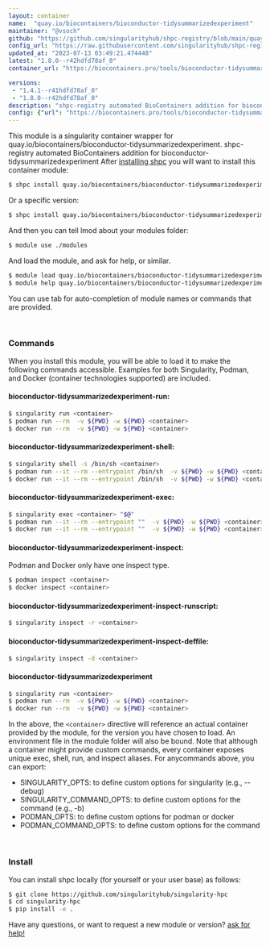 ```yaml
---
layout: container
name:  "quay.io/biocontainers/bioconductor-tidysummarizedexperiment"
maintainer: "@vsoch"
github: "https://github.com/singularityhub/shpc-registry/blob/main/quay.io/biocontainers/bioconductor-tidysummarizedexperiment/container.yaml"
config_url: "https://raw.githubusercontent.com/singularityhub/shpc-registry/main/quay.io/biocontainers/bioconductor-tidysummarizedexperiment/container.yaml"
updated_at: "2023-07-13 03:49:21.474448"
latest: "1.8.0--r42hdfd78af_0"
container_url: "https://biocontainers.pro/tools/bioconductor-tidysummarizedexperiment"

versions:
 - "1.4.1--r41hdfd78af_0"
 - "1.8.0--r42hdfd78af_0"
description: "shpc-registry automated BioContainers addition for bioconductor-tidysummarizedexperiment"
config: {"url": "https://biocontainers.pro/tools/bioconductor-tidysummarizedexperiment", "maintainer": "@vsoch", "description": "shpc-registry automated BioContainers addition for bioconductor-tidysummarizedexperiment", "latest": {"1.8.0--r42hdfd78af_0": "sha256:1b811d73b37805b2816f0b403d0f3cc0ec65fce4d97e38e5c879d8c0e20fef23"}, "tags": {"1.4.1--r41hdfd78af_0": "sha256:67920e7a3bbb6094fdc5b095acaf9353f527937125c241b7072466438ecee38d", "1.8.0--r42hdfd78af_0": "sha256:1b811d73b37805b2816f0b403d0f3cc0ec65fce4d97e38e5c879d8c0e20fef23"}, "docker": "quay.io/biocontainers/bioconductor-tidysummarizedexperiment"}
---
```


This module is a singularity container wrapper for quay.io/biocontainers/bioconductor-tidysummarizedexperiment.
shpc-registry automated BioContainers addition for bioconductor-tidysummarizedexperiment
After [installing shpc](#install) you will want to install this container module:


```bash
$ shpc install quay.io/biocontainers/bioconductor-tidysummarizedexperiment
```

Or a specific version:

```bash
$ shpc install quay.io/biocontainers/bioconductor-tidysummarizedexperiment:1.8.0--r42hdfd78af_0
```

And then you can tell lmod about your modules folder:

```bash
$ module use ./modules
```

And load the module, and ask for help, or similar.

```bash
$ module load quay.io/biocontainers/bioconductor-tidysummarizedexperiment/1.8.0--r42hdfd78af_0
$ module help quay.io/biocontainers/bioconductor-tidysummarizedexperiment/1.8.0--r42hdfd78af_0
```

You can use tab for auto-completion of module names or commands that are provided.

<br>

### Commands

When you install this module, you will be able to load it to make the following commands accessible.
Examples for both Singularity, Podman, and Docker (container technologies supported) are included.

#### bioconductor-tidysummarizedexperiment-run:

```bash
$ singularity run <container>
$ podman run --rm  -v ${PWD} -w ${PWD} <container>
$ docker run --rm  -v ${PWD} -w ${PWD} <container>
```

#### bioconductor-tidysummarizedexperiment-shell:

```bash
$ singularity shell -s /bin/sh <container>
$ podman run --it --rm --entrypoint /bin/sh  -v ${PWD} -w ${PWD} <container>
$ docker run --it --rm --entrypoint /bin/sh  -v ${PWD} -w ${PWD} <container>
```

#### bioconductor-tidysummarizedexperiment-exec:

```bash
$ singularity exec <container> "$@"
$ podman run --it --rm --entrypoint ""  -v ${PWD} -w ${PWD} <container> "$@"
$ docker run --it --rm --entrypoint ""  -v ${PWD} -w ${PWD} <container> "$@"
```

#### bioconductor-tidysummarizedexperiment-inspect:

Podman and Docker only have one inspect type.

```bash
$ podman inspect <container>
$ docker inspect <container>
```

#### bioconductor-tidysummarizedexperiment-inspect-runscript:

```bash
$ singularity inspect -r <container>
```

#### bioconductor-tidysummarizedexperiment-inspect-deffile:

```bash
$ singularity inspect -d <container>
```



#### bioconductor-tidysummarizedexperiment

```bash
$ singularity run <container>
$ podman run --rm  -v ${PWD} -w ${PWD} <container>
$ docker run --rm  -v ${PWD} -w ${PWD} <container>
```


In the above, the `<container>` directive will reference an actual container provided
by the module, for the version you have chosen to load. An environment file in the
module folder will also be bound. Note that although a container
might provide custom commands, every container exposes unique exec, shell, run, and
inspect aliases. For anycommands above, you can export:

 - SINGULARITY_OPTS: to define custom options for singularity (e.g., --debug)
 - SINGULARITY_COMMAND_OPTS: to define custom options for the command (e.g., -b)
 - PODMAN_OPTS: to define custom options for podman or docker
 - PODMAN_COMMAND_OPTS: to define custom options for the command

<br>

### Install

You can install shpc locally (for yourself or your user base) as follows:

```bash
$ git clone https://github.com/singularityhub/singularity-hpc
$ cd singularity-hpc
$ pip install -e .
```

Have any questions, or want to request a new module or version? [ask for help!](https://github.com/singularityhub/singularity-hpc/issues)